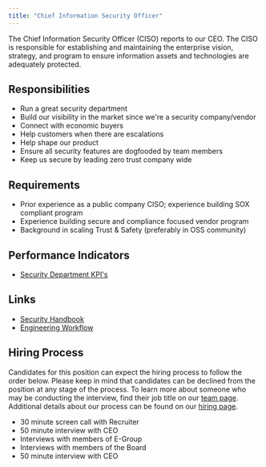 ```yaml
---
title: "Chief Information Security Officer"
---
```


The Chief Information Security Officer (CISO) reports to our CEO. The CISO is responsible for establishing and maintaining the enterprise vision, strategy, and program to ensure information assets and technologies are adequately protected.

## Responsibilities

- Run a great security department
- Build our visibility in the market since we're a security company/vendor
- Connect with economic buyers
- Help customers when there are escalations
- Help shape our product
- Ensure all security features are dogfooded by team members
- Keep us secure by leading zero trust company wide

## Requirements

- Prior experience as a public company CISO; experience building SOX compliant program
- Experience building secure and compliance focused vendor program
- Background in scaling Trust & Safety (preferably in OSS community)

## Performance Indicators

- [Security Department KPI's](/handbook/company/kpis/#security-department-kpis)

## Links

- [Security Handbook](/handbook/security/)
- [Engineering Workflow](/handbook/engineering/workflow/)

## Hiring Process

Candidates for this position can expect the hiring process to follow the order below. Please keep in mind that candidates can be declined from the position at any stage of the process. To learn more about someone who may be conducting the interview, find their job title on our [team page](/handbook/company/team/). Additional details about our process can be found on our [hiring page](/handbook/hiring/).

- 30 minute screen call with Recruiter
- 50 minute interview with CEO
- Interviews with members of E-Group
- Interviews with members of the Board
- 50 minute interview with CEO
